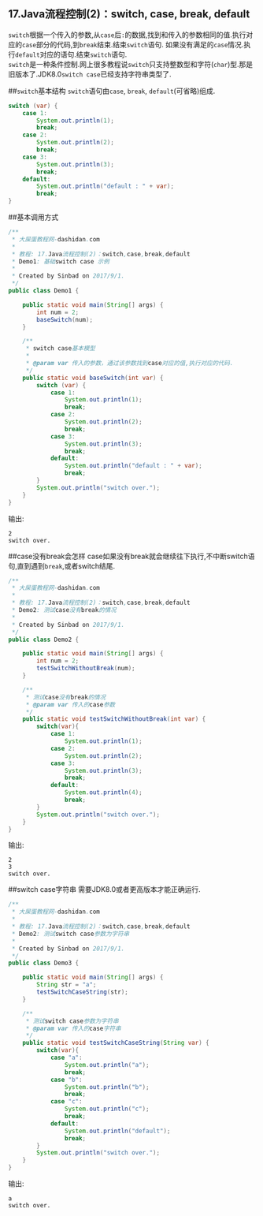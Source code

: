 17.Java流程控制(2)：switch, case, break, default
---
`switch`根据一个传入的参数,从`case`后`:`的数据,找到和传入的参数相同的值.执行对应的`case`部分的代码,到`break`结束.结束`switch`语句. 
如果没有满足的`case`情况.执行`default`对应的语句.结束`switch`语句.    
`switch`是一种条件控制.网上很多教程说`switch`只支持整数型和字符(`char`)型.那是旧版本了.JDK8.0`switch case`已经支持字符串类型了.

##`switch`基本结构
`switch`语句由`case`, `break`, `default`(可省略)组成.
```java
switch (var) {
	case 1:
		System.out.println(1);
		break;
	case 2:
		System.out.println(2);
		break;
	case 3:
		System.out.println(3);
		break;
	default:
		System.out.println("default : " + var);
		break;
}
```
	
##基本调用方式
```java
/**
 * 大屎蛋教程网-dashidan.com
 *
 * 教程: 17.Java流程控制(2)：switch,case,break,default
 * Demo1: 基础switch case 示例
 *
 * Created by Sinbad on 2017/9/1.
 */
public class Demo1 {

    public static void main(String[] args) {
        int num = 2;
        baseSwitch(num);
    }

    /**
     * switch case基本模型
     *
     * @param var 传入的参数，通过该参数找到case对应的值,执行对应的代码.
     */
    public static void baseSwitch(int var) {
        switch (var) {
            case 1:
                System.out.println(1);
                break;
            case 2:
                System.out.println(2);
                break;
            case 3:
                System.out.println(3);
                break;
            default:
                System.out.println("default : " + var);
                break;
        }
        System.out.println("switch over.");
    }
}

```
输出:
	
	2
	switch over.
	
##case没有break会怎样
case如果没有break就会继续往下执行,不中断switch语句,直到遇到`break`,或者switch结尾.
```java
/**
 * 大屎蛋教程网-dashidan.com
 *
 * 教程: 17.Java流程控制(2)：switch,case,break,default
 * Demo2: 测试case没有break的情况
 *
 * Created by Sinbad on 2017/9/1.
 */
public class Demo2 {

    public static void main(String[] args) {
        int num = 2;
        testSwitchWithoutBreak(num);
    }

    /**
     * 测试case没有break的情况
     * @param var 传入的case参数
     */
    public static void testSwitchWithoutBreak(int var) {
        switch(var){
            case 1:
                System.out.println(1);
            case 2:
                System.out.println(2);
            case 3:
                System.out.println(3);
                break;
            default:
                System.out.println(4);
                break;
        }
        System.out.println("switch over.");
    }
}

```
输出:
	
	2
	3
	switch over.
	
##switch case字符串
需要JDK8.0或者更高版本才能正确运行.
```java
/**
 * 大屎蛋教程网-dashidan.com
 *
 * 教程: 17.Java流程控制(2)：switch,case,break,default
 * Demo2: 测试switch case参数为字符串
 *
 * Created by Sinbad on 2017/9/1.
 */
public class Demo3 {

    public static void main(String[] args) {
        String str = "a";
        testSwitchCaseString(str);
    }

    /**
     * 测试switch case参数为字符串
     * @param var 传入的case字符串
     */
    public static void testSwitchCaseString(String var) {
        switch(var){
            case "a":
                System.out.println("a");
                break;
            case "b":
                System.out.println("b");
                break;
            case "c":
                System.out.println("c");
                break;
            default:
                System.out.println("default");
                break;
        }
        System.out.println("switch over.");
    }
}
```

输出:
	
	a
	switch over.

